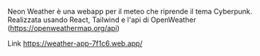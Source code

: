 Neon Weather è una webapp per il meteo che riprende il tema Cyberpunk.
Realizzata usando React, Tailwind e l'api di OpenWeather (https://openweathermap.org/api)

Link https://weather-app-7f1c6.web.app/
